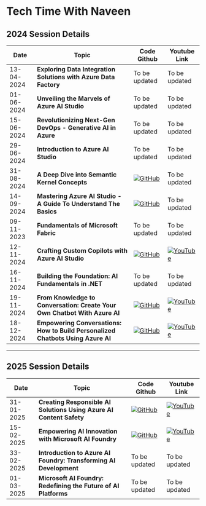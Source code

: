 # Tech Time With Naveen

## 2024 Session Details

| Date       | Topic                                     | Code Github      | Youtube Link |
| -----------| ----------------------------------------- | ---------------- | ------------ |
| 13-04-2024 | **Exploring Data Integration Solutions with Azure Data Factory** | To be updated | To be updated |
| 01-06-2024 | **Unveiling the Marvels of Azure AI Studio** | To be updated | To be updated |
| 15-06-2024 | **Revolutionizing Next-Gen DevOps - Generative AI in Azure** | To be updated | To be updated |
| 29-06-2024 | **Introduction to Azure AI Studio** | To be updated | To be updated |
| 31-08-2024 | **A Deep Dive into Semantic Kernel Concepts** | [![GitHub](https://img.shields.io/badge/GitHub-Repository-blue)](Session_2024/readme/310824_SemanticKernel_README.md) | To be updated |
| 14-09-2024 | **Mastering Azure AI Studio - A Guide To Understand The Basics** | [![GitHub](https://img.shields.io/badge/GitHub-Repository-blue)](Session_2024/readme/140924_AIStudio_README.md) | To be updated |
| 09-11-2023 | **Fundamentals of Microsoft Fabric** | To be updated | To be updated |
| 12-11-2024 | **Crafting Custom Copilots with Azure AI Studio** | [![GitHub](https://img.shields.io/badge/GitHub-Repository-blue)](Session_2024/readme/121124_CustomCopilot_README.md) | [![YouTube](https://img.shields.io/badge/YouTube-Video-red?logo=youtube)](https://www.youtube.com/watch?v=yUtWTg42mS0) |
| 16-11-2024 | **Building the Foundation: AI Fundamentals in .NET** | To be updated | To be updated |
| 19-11-2024 | **From Knowledge to Conversation: Create Your Own Chatbot With Azure AI** | [![GitHub](https://img.shields.io/badge/GitHub-Repository-blue)](Session_2024/readme/191124_OwnChatbot_README.md) | [![YouTube](https://img.shields.io/badge/YouTube-Video-red?logo=youtube)](https://www.youtube.com/watch?v=A8qbLlIObNY) |
| 18-12-2024 | **Empowering Conversations: How to Build Personalized Chatbots Using Azure AI** | [![GitHub](https://img.shields.io/badge/GitHub-Repository-blue)](Session_2024/readme/181224_PersonalizedChatbot_README.md) | [![YouTube](https://img.shields.io/badge/YouTube-Video-red?logo=youtube)](https://www.youtube.com/watch?v=QlxbhYyfLEo) |

---
## 2025 Session Details

| Date       | Topic                                     | Code Github      | Youtube Link |
| -----------| ----------------------------------------- | ---------------- | ------------ |
| 31-01-2025 | **Creating Responsible AI Solutions Using Azure AI Content Safety** | [![GitHub](https://img.shields.io/badge/GitHub-Repository-blue)](Session_2025/readme/310125_ContentSafety_README.md)| [![YouTube](https://img.shields.io/badge/YouTube-Video-red?logo=youtube)](https://www.youtube.com/watch?v=SH1bOiF7D0E) |
| 15-02-2025 | **Empowering AI Innovation with Microsoft AI Foundry** | [![GitHub](https://img.shields.io/badge/GitHub-Repository-blue)](Session_2025/readme/150225_AzureAIFoundry_README.md)| [![YouTube](https://img.shields.io/badge/YouTube-Video-red?logo=youtube)](https://www.youtube.com/watch?v=uC71ekttpCY) |
| 33-02-2025 | **Introduction to Azure AI Foundry: Transforming AI Development** | To be updated| To be updated |
| 01-03-2025 | **Microsoft AI Foundry: Redefining the Future of AI Platforms** | To be updated| To be updated |
